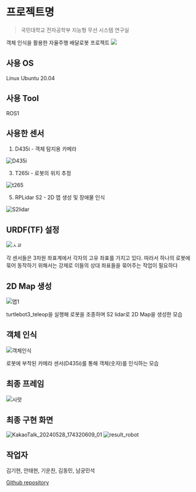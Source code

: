 # 프로젝트명
> 국민대학교 전자공학부 지능형 무선 시스템 연구실

객체 인식을 활용한 자율주행 배달로봇 프로젝트
![](../header.png)

## 사용 OS
Linux Ubuntu 20.04

## 사용 Tool
ROS1

## 사용한 센서
1. D435i - 객체 탐지용 카메라

![D435i](https://github.com/ahntae98/NextGen-Deep-Delivery-Robot/assets/133379277/fd3157cc-7e4b-49ab-8544-c28555216b07)

3. T265i - 로봇의 위치 추정

![t265](https://github.com/ahntae98/NextGen-Deep-Delivery-Robot/assets/133379277/7ec0b950-8551-4c1f-8547-7da42c07e495)

5. RPLidar S2 - 2D 맵 생성 및 장애물 인식

![S2lidar](https://github.com/ahntae98/NextGen-Deep-Delivery-Robot/assets/133379277/c898979c-6cb4-4d4f-be74-3ed79271a698)

## URDF(TF) 설정

![ㅅㄹ](https://github.com/ahntae98/NextGen-Deep-Delivery-Robot/assets/133379277/911060c0-ce1d-4d8d-bd23-e1a2a3dc53d7)

각 센서들은 3차원 좌표계에서 각자의 고유 좌표를 가지고 있다. 따라서 하나의 로봇에 묶어 동작하기 위해서는 강제로 이들의 상대 좌표들을 묶어주는 작업이 필요하다

## 2D Map 생성

![맵1](https://github.com/ahntae98/NextGen-Deep-Delivery-Robot/assets/133379277/955e7fea-ee66-4890-96ba-92fb86bdba87)

turtlebot3_teleop을 실행해 로봇을 조종하며 S2 lidar로 2D Map을 생성한 모습

## 객체 인식

![객체인식](https://github.com/ahntae98/NextGen-Deep-Delivery-Robot/assets/133379277/6828455f-5ed1-4e09-bd98-e46a1d581206)

로봇에 부착된 카메라 센서(D435i)를 통해 객체(숫자)를 인식하는 모습

## 최종 프레임

![시랏](https://github.com/ahntae98/NextGen-Deep-Delivery-Robot/assets/133379277/d5cc0ee1-82b3-4251-8917-cf72c83f375e)

## 최종 구현 화면
![KakaoTalk_20240528_174320609_01](https://github.com/ahntae98/NextGen-Deep-Delivery-Robot/assets/133379277/befbcb33-8ad9-45eb-b942-d2e1207cdb80)
![result_robot](https://github.com/ahntae98/NextGen-Deep-Delivery-Robot/assets/133379277/413dbcb2-fd9f-4f29-811c-110159734d32)


## 작업자

김기현, 안태현, 기운찬, 김동민, 남궁민석

[Github repository](https://github.com/gyun2/Delivery-bot-KMU)


<!-- Markdown link & img dfn's -->
[npm-image]: https://img.shields.io/npm/v/datadog-metrics.svg?style=flat-square
[npm-url]: https://npmjs.org/package/datadog-metrics
[npm-downloads]: https://img.shields.io/npm/dm/datadog-metrics.svg?style=flat-square
[travis-image]: https://img.shields.io/travis/dbader/node-datadog-metrics/master.svg?style=flat-square
[travis-url]: https://travis-ci.org/dbader/node-datadog-metrics
[wiki]: https://github.com/yourname/yourproject/wiki
